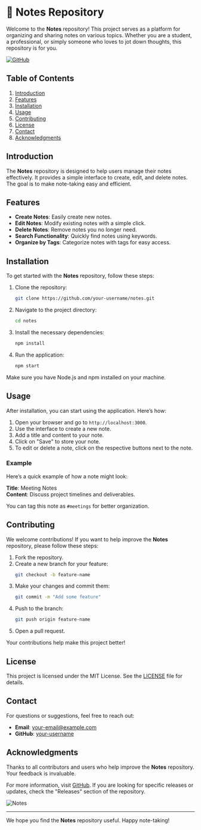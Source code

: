 # 📝 Notes Repository

Welcome to the **Notes** repository! This project serves as a platform for organizing and sharing notes on various topics. Whether you are a student, a professional, or simply someone who loves to jot down thoughts, this repository is for you.

[![GitHub](https://img.shields.io/badge/Visit%20GitHub-Notes-blue)](https://github.com)

## Table of Contents

1. [Introduction](#introduction)
2. [Features](#features)
3. [Installation](#installation)
4. [Usage](#usage)
5. [Contributing](#contributing)
6. [License](#license)
7. [Contact](#contact)
8. [Acknowledgments](#acknowledgments)

## Introduction

The **Notes** repository is designed to help users manage their notes effectively. It provides a simple interface to create, edit, and delete notes. The goal is to make note-taking easy and efficient. 

## Features

- **Create Notes**: Easily create new notes.
- **Edit Notes**: Modify existing notes with a simple click.
- **Delete Notes**: Remove notes you no longer need.
- **Search Functionality**: Quickly find notes using keywords.
- **Organize by Tags**: Categorize notes with tags for easy access.

## Installation

To get started with the **Notes** repository, follow these steps:

1. Clone the repository:
   ```bash
   git clone https://github.com/your-username/notes.git
   ```
   
2. Navigate to the project directory:
   ```bash
   cd notes
   ```

3. Install the necessary dependencies:
   ```bash
   npm install
   ```

4. Run the application:
   ```bash
   npm start
   ```

Make sure you have Node.js and npm installed on your machine. 

## Usage

After installation, you can start using the application. Here’s how:

1. Open your browser and go to `http://localhost:3000`.
2. Use the interface to create a new note.
3. Add a title and content to your note.
4. Click on "Save" to store your note.
5. To edit or delete a note, click on the respective buttons next to the note.

### Example

Here’s a quick example of how a note might look:

**Title**: Meeting Notes  
**Content**: Discuss project timelines and deliverables.

You can tag this note as `#meetings` for better organization.

## Contributing

We welcome contributions! If you want to help improve the **Notes** repository, please follow these steps:

1. Fork the repository.
2. Create a new branch for your feature:
   ```bash
   git checkout -b feature-name
   ```
3. Make your changes and commit them:
   ```bash
   git commit -m "Add some feature"
   ```
4. Push to the branch:
   ```bash
   git push origin feature-name
   ```
5. Open a pull request.

Your contributions help make this project better!

## License

This project is licensed under the MIT License. See the [LICENSE](LICENSE) file for details.

## Contact

For questions or suggestions, feel free to reach out:

- **Email**: your-email@example.com
- **GitHub**: [your-username](https://github.com/your-username)

## Acknowledgments

Thanks to all contributors and users who help improve the **Notes** repository. Your feedback is invaluable.

For more information, visit [GitHub](https://github.com). If you are looking for specific releases or updates, check the "Releases" section of the repository.

![Notes](https://via.placeholder.com/600x200.png?text=Your+Notes+Here)

---

We hope you find the **Notes** repository useful. Happy note-taking!